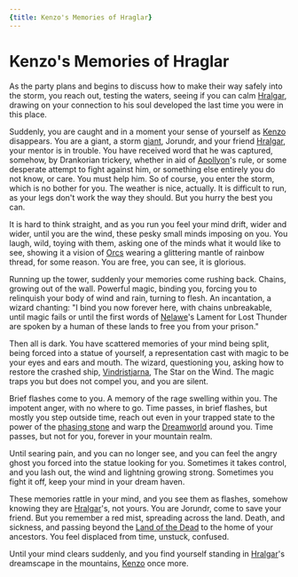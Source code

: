 ```yaml
---
{title: Kenzo's Memories of Hraglar}
---
```

# Kenzo's Memories of Hraglar

As the party plans and begins to discuss how to make their way safely into the storm, you reach out, testing the waters, seeing if you can calm [Hralgar](<../../../people/giants/hralgar.md>), drawing on your connection to his soul developed the last time you were in this place. 

Suddenly, you are caught and in a moment your sense of yourself as [Kenzo](<../../../people/pcs/dunmar-fellowship/kenzo.md>) disappears. You are a giant, a storm [giant](<../../../species/children-of-the-riving/giants.md>), Jorundr, and your friend [Hralgar](<../../../people/giants/hralgar.md>), your mentor is in trouble. You have received word that he was captured, somehow, by Drankorian trickery, whether in aid of [Apollyon](<../../../people/historical-figures/drankorian-emperors/apollyon.md>)'s rule, or some desperate attempt to fight against him, or something else entirely you do not know, or care. You must help him. So of course, you enter the storm, which is no bother for you. The weather is nice, actually. It is difficult to run, as your legs don't work the way they should. But you hurry the best you can. 

It is hard to think straight, and as you run you feel your mind drift, wider and wider, until you are the wind, these pesky small minds imposing on you. You laugh, wild, toying with them, asking one of the minds what it would like to see, showing it a vision of [Orcs](<../../../species/children-of-the-embodied-gods/orcs/orcs.md>) wearing a glittering mantle of rainbow thread, for some reason. You are free, you can see, it is glorious. 

Running up the tower, suddenly your memories come rushing back. Chains, growing out of the wall. Powerful magic, binding you, forcing you to relinquish your body of wind and rain, turning to flesh. An incantation, a wizard chanting: "I bind you now forever here, with chains unbreakable, until magic fails or until the first words of [Nelawe](<../../../people/elves/nelawe.md>)'s Lament for Lost Thunder are spoken by a human of these lands to free you from your prison."

Then all is dark. You have scattered memories of your mind being split, being forced into a statue of yourself, a representation cast with magic to be your eyes and ears and mouth. The wizard, questioning you, asking how to restore the crashed ship, [Vindristjarna](<../../../things/ships/vindristjarna.md>), The Star on the Wind. The magic traps you but does not compel you, and you are silent. 

Brief flashes come to you. A memory of the rage swelling within you. The impotent anger, with no where to go. Time passes, in brief flashes, but mostly you step outside time, reach out even in your trapped state to the power of the [phasing stone](<../../../things/magic-items/phasing-stones.md>) and warp the [Dreamworld](<../../../cosmology/multiverse/echo-realms/dreamworld.md>) around you. Time passes, but not for you, forever in your mountain realm. 

Until searing pain, and you can no longer see, and you can feel the angry ghost you forced into the statue looking for you. Sometimes it takes control, and you lash out, the wind and lightning growing strong. Sometimes you fight it off, keep your mind in your dream haven. 

These memories rattle in your mind, and you see them as flashes, somehow knowing they are [Hralgar](<../../../people/giants/hralgar.md>)'s, not yours. You are Jorundr, come to save your friend. But you remember a red mist, spreading across the land. Death, and sickness, and passing beyond the [Land of the Dead](<../../../cosmology/multiverse/spiritual-realms/land-of-the-dead.md>) to the home of your ancestors. You feel displaced from time, unstuck, confused. 

Until your mind clears suddenly, and you find yourself standing in [Hralgar](<../../../people/giants/hralgar.md>)'s dreamscape in the mountains, [Kenzo](<../../../people/pcs/dunmar-fellowship/kenzo.md>) once more. 



